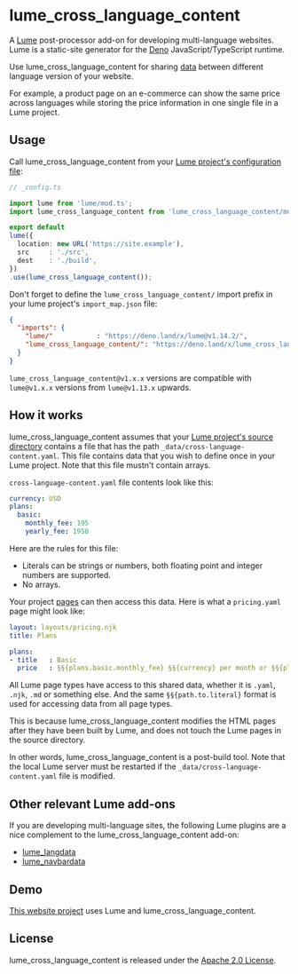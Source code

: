 # lume_cross_language_content

A [Lume](https://lume.land) post-processor add-on for developing multi-language websites.
Lume is a static-site generator for the [Deno](https://deno.land) JavaScript/TypeScript runtime.

Use lume_cross_language_content for sharing [data](https://lume.land/docs/creating-pages/shared-data/#the-_data-directories) between different language version of your website.

For example, a product page on an e-commerce can show the same price across languages while storing the price information in one single file in a Lume project.

## Usage

Call lume_cross_language_content from your [Lume project's configuration file](https://lume.land/docs/configuration/config-file/):

```ts
// _config.ts

import lume from 'lume/mod.ts';
import lume_cross_language_content from 'lume_cross_language_content/mod.ts';

export default
lume({
  location: new URL('https://site.example'),
  src     : './src',
  dest    : './build',
})
.use(lume_cross_language_content());
```

Don't forget to define the `lume_cross_language_content/` import prefix in your lume project's `import_map.json` file:

```json
{
  "imports": {
    "lume/"           : "https://deno.land/x/lume@v1.14.2/",
    "lume_cross_language_content/": "https://deno.land/x/lume_cross_language_content@v1.0.0/",
  }
}
```

`lume_cross_language_content@v1.x.x` versions are compatible with `lume@v1.x.x` versions from `lume@v1.13.x` upwards.

## How it works

lume_cross_language_content assumes that your [Lume project's source directory](https://lume.land/docs/configuration/config-file/#src) contains a file that has the path `_data/cross-language-content.yaml`. This file contains data that you wish to define once in your Lume project. Note that this file mustn't contain arrays.

`cross-language-content.yaml` file contents look like this:

```yaml
currency: USD
plans:
  basic:
    monthly_fee: 195
    yearly_fee: 1950
```

Here are the rules for this file:

- Literals can be strings or numbers, both floating point and integer numbers are supported.
- No arrays.

Your project [pages](https://lume.land/docs/creating-pages/page-files/) can then access this data. Here is what a `pricing.yaml` page might look like:

```yaml
layout: layouts/pricing.njk
title: Plans

plans: 
- title   : Basic
  price   : §§{plans.basic.monthly_fee} §§{currency} per month or §§{plans.basic.yearly_fee} §§{currency} per year. 
```

All Lume page types have access to this shared data, whether it is `.yaml`, `.njk`, `.md` or something else. And the same `§§{path.to.literal}` format is used for accessing data from all page types.

This is because lume_cross_language_content modifies the HTML pages after they have been built by Lume, and does not touch the Lume pages in the source directory.

In other words, lume_cross_language_content is a post-build tool. Note that the local Lume server must be restarted if the `_data/cross-language-content.yaml` file is modified.

## Other relevant Lume add-ons

If you are developing multi-language sites, the following Lume plugins are a nice complement to the lume_cross_language_content add-on:

- [lume_langdata](https://deno.land/x/lume_langdata)
- [lume_navbardata](https://deno.land/x/lume_navbardata)

## Demo

[This website project](https://github.com/doga/qworum-website) uses Lume and lume_cross_language_content.

## License

lume_cross_language_content is released under the [Apache 2.0 License](https://www.apache.org/licenses/LICENSE-2.0).
